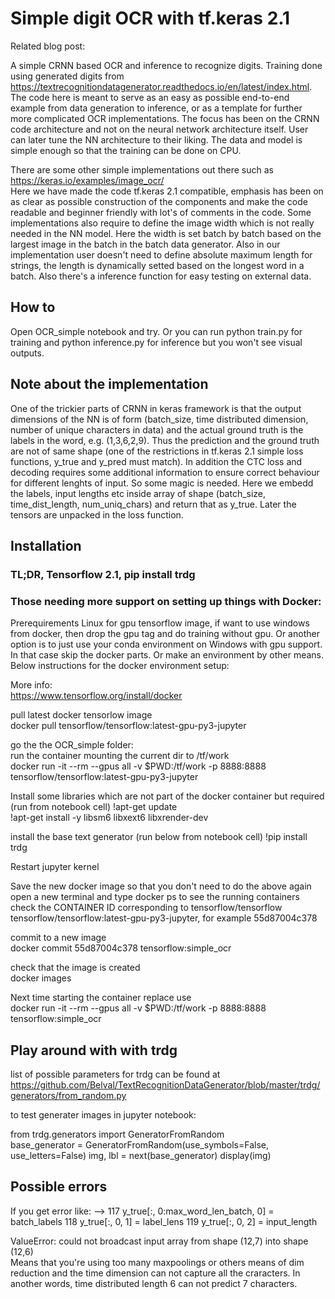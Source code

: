 # Simple digit OCR with tf.keras 2.1

Related blog post:  

A simple CRNN based OCR and inference to recognize digits. Training done using generated digits from https://textrecognitiondatagenerator.readthedocs.io/en/latest/index.html. The code here is meant to serve as an easy as possible end-to-end example from data generation to inference, or as a template for further more complicated OCR implementations. The focus has been on the CRNN code architecture and not on the neural network architecture itself. User can later tune the NN architecture to their liking. The data and model is simple enough so that the training can be done on CPU.

There are some other simple implementations out there such as  
https://keras.io/examples/image_ocr/  
Here we have made the code tf.keras 2.1 compatible, emphasis has been on as clear as possible construction of the components and make the code readable and beginner friendly with lot's of comments in the code. Some implementations also require to define the image width which is not really needed in the NN model. Here the width is set batch by batch based on the largest image in the batch in the batch data generator. Also in our implementation user doesn't need to define absolute maximum length for strings, the length is dynamically setted based on the longest word in a batch. Also there's a inference function for easy testing on external data.

## How to
Open OCR_simple notebook and try. Or you can run python train.py for training and python inference.py for inference but you won't see visual outputs.

## Note about the implementation

One of the trickier parts of CRNN in keras framework is that the output dimensions of the NN is of form (batch_size, time distributed dimension, number of unique characters in data) and the actual ground truth is the labels in the word, e.g. (1,3,6,2,9). Thus the prediction and the ground truth are not of same shape (one of the restrictions in tf.keras 2.1 simple loss functions, y_true and y_pred must match). In addition the CTC loss and decoding requires some additional information to ensure correct behaviour for different lenghts of input. So some magic is needed. Here we embedd the labels, input lengths etc inside array of shape (batch_size, time_dist_length, num_uniq_chars) and return that as y_true. Later the tensors are unpacked in the loss function.


## Installation

### TL;DR, Tensorflow 2.1, pip install trdg

### Those needing more support on setting up things with Docker:
Prerequirements
Linux for gpu tensorflow image, if want to use windows from docker, then drop the gpu tag and do training without gpu.
Or another option is to just use your conda environment on Windows with gpu support. In that case skip the docker parts.
Or make an environment by other means. Below instructions for the docker environment setup:  

More info:  
https://www.tensorflow.org/install/docker  

pull latest docker tensorlow image  
docker pull tensorflow/tensorflow:latest-gpu-py3-jupyter  

go the the OCR_simple folder:  
run the container mounting the current dir to /tf/work  
docker run -it --rm --gpus all -v  $PWD:/tf/work -p 8888:8888 tensorflow/tensorflow:latest-gpu-py3-jupyter  

Install some libraries which are not part of the docker container but required (run from notebook cell)
!apt-get update  
!apt-get install -y libsm6 libxext6 libxrender-dev

install the base text generator (run below from notebook cell)
!pip install trdg 

Restart jupyter kernel

Save the new docker image so that you don't need to do the above again  
open a new terminal and type docker ps to see the running containers  
check the CONTAINER ID corresponding to tensorflow/tensorflow tensorflow/tensorflow:latest-gpu-py3-jupyter,
for example 55d87004c378   

commit to a new image  
docker commit 55d87004c378 tensorflow:simple_ocr  

check that the image is created  
docker images  

Next time starting the container replace use  
docker run -it --rm --gpus all -v $PWD:/tf/work -p 8888:8888 tensorflow:simple_ocr 

## Play around with with trdg
list of possible parameters for trdg can be found at   
https://github.com/Belval/TextRecognitionDataGenerator/blob/master/trdg/generators/from_random.py  

to test generater images in jupyter notebook: 

from trdg.generators import GeneratorFromRandom  
base_generator = GeneratorFromRandom(use_symbols=False, use_letters=False)
img, lbl = next(base_generator)
display(img)


## Possible errors 

If you get error like: 
--> 117             y_true[:, 0:max_word_len_batch, 0] = batch_labels
    118             y_true[:, 0, 1] = label_lens
    119             y_true[:, 0, 2] = input_length

ValueError: could not broadcast input array from shape (12,7) into shape (12,6)  
Means that you're using too many maxpoolings or others means of dim reduction and the time dimension can not capture 
all the craracters. In another words, time distributed length 6 can not predict 7 characters.